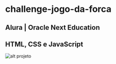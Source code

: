 # challenge-jogo-da-forca

## Alura | Oracle Next Education 

## HTML, CSS e JavaScript 

![alt projeto](print2.png)

